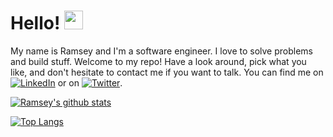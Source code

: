 # Hello! <img src="https://raw.githubusercontent.com/MartinHeinz/MartinHeinz/master/wave.gif" width="30px">

My name is Ramsey and I'm a software engineer. I love to solve problems and build stuff. Welcome to my repo! Have a look around, pick what you like, and don't hesitate to contact me if you want to talk. You can find me on   [![LinkedIn][2.2]][2]   or on   [![Twitter][1.2]][1].


<!-- Icons -->

[1.2]: http://i.imgur.com/wWzX9uB.png (twitter icon without padding)
[2.2]: https://raw.githubusercontent.com/MartinHeinz/MartinHeinz/master/linkedin-3-16.png (LinkedIn icon without padding)

<!-- Links to social media accounts -->

[1]: https://twitter.com/untakenramram
[2]: https://www.linkedin.com/in/ramsey-njire-51984931/


[![Ramsey's github stats](https://github-readme-stats-kohl-phi.vercel.app/api?username=ramseynjire&show_icons=true&theme=radical)](https://github.com/anuraghazra/github-readme-stats)

[![Top Langs](https://github-readme-stats-kohl-phi.vercel.app/api/top-langs/?username=ramseynjire&layout=compact)](https://github.com/anuraghazra/github-readme-stats)
<!--
**RamseyNjire/RamseyNjire** is a ✨ _special_ ✨ repository because its `README.md` (this file) appears on your GitHub profile.

Here are some ideas to get you started:

- 🔭 I’m currently working on ...
- 🌱 I’m currently learning ...
- 👯 I’m looking to collaborate on ...
- 🤔 I’m looking for help with ...
- 💬 Ask me about ...
- 📫 How to reach me: ...
- 😄 Pronouns: ...
- ⚡ Fun fact: ...
-->

